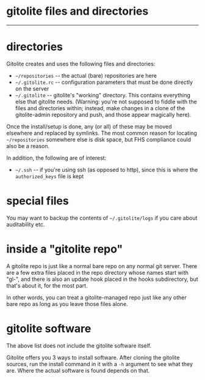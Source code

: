 # gitolite files and directories

----

# directories

Gitolite creates and uses the following files and directories:

  * `~/repositories` -- the actual (bare) repositories are here
  * `~/.gitolite.rc` -- configuration parameters that must be done directly on
    the server
  * `~/.gitolite` -- gitolite's "working" directory.  This contains everything
    else that gitolite needs.  (Warning: you're not supposed to fiddle with
    the files and directories within; instead, make changes in a clone of the
    gitolite-admin repository and push, and those appear magically here).

Once the install/setup is done, any (or all) of these may be moved
elsewhere and replaced by symlinks.  The most common reason for
locating `~/repositories` somewhere else is disk space, but FHS
compliance could also be a reason.

In addition, the following are of interest:

  * `~/.ssh` -- if you're using ssh (as opposed to http), since this is where
    the `authorized_keys` file is kept

# special files

You may want to backup the contents of `~/.gitolite/logs` if you care about
auditability etc.

# inside a "gitolite repo"

A gitolite repo is just like a normal bare repo on any normal git server.
There are a few extra files placed in the repo directory whose names start
with "gl-", and there is also an update hook placed in the hooks subdirectory,
but that's about it, for the most part.

In other words, you can treat a gitolite-managed repo just like any other bare
repo as long as you leave those files alone.

# gitolite software

The above list does not include the gitolite software itself.

Gitolite offers you 3 ways to install software.  After cloning the gitolite
sources, run the install command in it with a `-h` argument to see what they
are.  Where the actual software is found depends on that.

